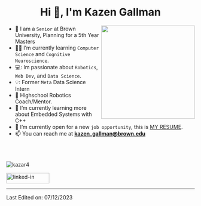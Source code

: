 <h1 align="center">Hi 👋, I'm Kazen Gallman</h1>

<!---
old image link:
"https://images.weserv.nl/?url=kazar4.com/pfp.jpg?v=4&h=300&w=300&fit=cover&mask=circle&maxage=7d"
-->

<picture> <img align="right" src="https://kazar4.com/pfp2.png" width = 250px></picture>

- :school: I am a `Senior` at Brown University, Planning for a 5th Year Masters
- :student: I’m currently learning `Computer Science` and `Cognitive Neuroscience`.
- 💻: Im passionate about `Robotics`, `Web Dev`, and `Data Science`.
- 💡: Former `Meta` Data Science Intern
- :robot: Highschool Robotics Coach/Mentor.
- 🌱 I’m currently learning more about Embedded Systems with C++
- :thinking: I’m currently open for a new `job opportunity`, this is [MY RESUME](https://drive.google.com/file/d/1AAWTWuxRZFt-jP0spEJ578MChbCbMKO6/view?usp=sharing).
- 📫 You can reach me at **kazen_gallman@brown.edu**
<br>

##

<p align="left"><img src="https://github-readme-stats.vercel.app/api/top-langs/?username=kazar4&layout=compact&hide=html" alt="kazar4" /></p>

<a href="https://linkedin.com/u/kazar4">
<img src="https://res.cloudinary.com/practicaldev/image/fetch/s--chf73s-H--/c_limit%2Cf_auto%2Cfl_progressive%2Cq_auto%2Cw_880/https://img.shields.io/badge/Linked_In-0077B5%3Fstyle%3Dfor-the-badge%26logo%3DLinkedIn%26logoColor%3Dwhite" alt="linked-in" loading="lazy" width="115" height="28">
</a>

----

Last Edited on: 07/12/2023
